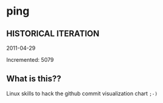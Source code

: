 # ping

## HISTORICAL ITERATION
2011-04-29

Incremented: 5079

## What is this?? 
Linux skills to hack the github commit visualization chart `;-)`
